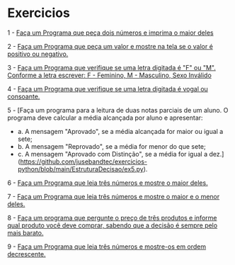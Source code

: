 # Exercicios

1 - [Faça um Programa que peça dois números e imprima o maior deles](https://github.com/jusebandtec/exercicios-python/blob/main/EstruturaDecisao/ex1.py)

2 - [Faça um Programa que peça um valor e mostre na tela se o valor é positivo ou negativo.](https://github.com/jusebandtec/exercicios-python/blob/main/EstruturaDecisao/ex2.py)

3 - [Faça um Programa que verifique se uma letra digitada é "F" ou "M". Conforme a letra escrever: F - Feminino, M - Masculino, Sexo Inválido](https://github.com/jusebandtec/exercicios-python/blob/main/EstruturaDecisao/ex3.py)

4 - [Faça um Programa que verifique se uma letra digitada é vogal ou consoante.](https://github.com/jusebandtec/exercicios-python/blob/main/EstruturaDecisao/ex4.py)

5 - [Faça um programa para a leitura de duas notas parciais de um aluno. O programa deve calcular a média alcançada por aluno e apresentar:
  * a. A mensagem "Aprovado", se a média alcançada for maior ou igual a sete;
  * b. A mensagem "Reprovado", se a média for menor do que sete;
  * c. A mensagem "Aprovado com Distinção", se a média for igual a dez.](https://github.com/jusebandtec/exercicios-python/blob/main/EstruturaDecisao/ex5.py).
  
6 - [Faça um Programa que leia três números e mostre o maior deles.](https://github.com/jusebandtec/exercicios-python/blob/main/EstruturaDecisao/ex6.py)

7 - [Faça um Programa que leia três números e mostre o maior e o menor deles.](https://github.com/jusebandtec/exercicios-python/blob/main/EstruturaDecisao/ex7.py)

8 - [Faça um programa que pergunte o preço de três produtos e informe qual produto você deve comprar, sabendo que a decisão é sempre pelo mais barato.](https://github.com/jusebandtec/exercicios-python/blob/main/EstruturaDecisao/ex8.py)

9 - [Faça um Programa que leia três números e mostre-os em ordem decrescente.](https://github.com/jusebandtec/exercicios-python/blob/main/EstruturaDecisao/ex9.py)


